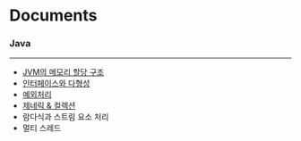 # Documents

### Java

---

* [JVM의 메모리 할당 구조](advanced_java/jvm.md)
* [인터페이스와 다형성](advanced_java/interface.md)
* [예외처리](advanced_java/exception.md)
* [제네릭 & 컬렉션](advanced_java/generic_collections.md)
* 람다식과 스트림 요소 처리
* 멀티 스레드
